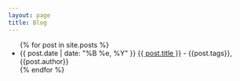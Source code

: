 ```yaml
---
layout: page
title: Blog
---
```


<section class="content">
  <ul class="listing">
    {% for post in site.posts %}
    <li>
      <span>{{ post.date | date: "%B %e, %Y" }}</span> <a href="{{site.baseurl}}{{ post.url }}">{{ post.title }}</a> - {{post.tags}}, {{post.author}}
    </li>
    {% endfor %}
  </ul>
</section>